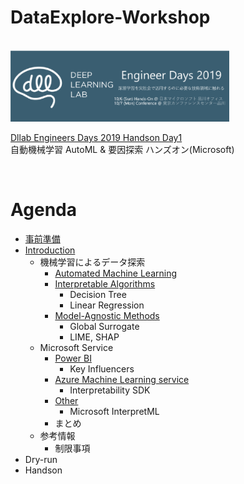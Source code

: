 # DataExplore-Workshop
<br/>

<img src="docs/images/dllab.png" width=350>


[Dllab Engineers Days 2019 Handson Day1](https://dllab.connpass.com/event/144595/)   
自動機械学習 AutoML & 要因探索 ハンズオン(Microsoft)

<br/>

# Agenda
- [事前準備](./Setup.md)
- [Introduction](./Introduction.md)
    - 機械学習によるデータ探索
        - [Automated Machine Learning](Automated-Machine-Learning.md)
        - [Interpretable Algorithms](Interpretable-Algorithms.md)
            - Decision Tree
            - Linear Regression
        - [Model-Agnostic Methods](Model-Agnostic-Methods.md)
            - Global Surrogate
            - LIME, SHAP
    - Microsoft Service 
        - [Power BI](PowerBI.md)
            - Key Influencers
        <!--- [Azure Machine Learning service](Azure-Machine-Learning-service.md)-->
        - [Azure Machine Learning service](Presentation/AzureML概要.pptx)       
            - Interpretability SDK
        - [Other](Other.md) 
            - Microsoft InterpretML
        - まとめ
    - 参考情報
        - 制限事項
- Dry-run
- Handson 


